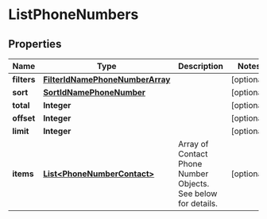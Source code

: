 
# ListPhoneNumbers

## Properties
Name | Type | Description | Notes
------------ | ------------- | ------------- | -------------
**filters** | [**FilterIdNamePhoneNumberArray**](FilterIdNamePhoneNumberArray.md) |  |  [optional]
**sort** | [**SortIdNamePhoneNumber**](SortIdNamePhoneNumber.md) |  |  [optional]
**total** | **Integer** |  |  [optional]
**offset** | **Integer** |  |  [optional]
**limit** | **Integer** |  |  [optional]
**items** | [**List&lt;PhoneNumberContact&gt;**](PhoneNumberContact.md) | Array of Contact Phone Number Objects. See below for details. |  [optional]



